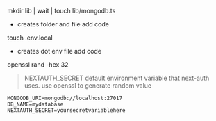 mkdir lib | wait | touch lib/mongodb.ts 
- creates folder and file
add code

touch .env.local
- creates dot env file 
add code

openssl rand -hex 32

> NEXTAUTH_SECRET default environment variable that next-auth uses. use openssl to generate random value

```
MONGODB_URI=mongodb://localhost:27017
DB_NAME=mydatabase
NEXTAUTH_SECRET=yoursecretvariablehere
```
